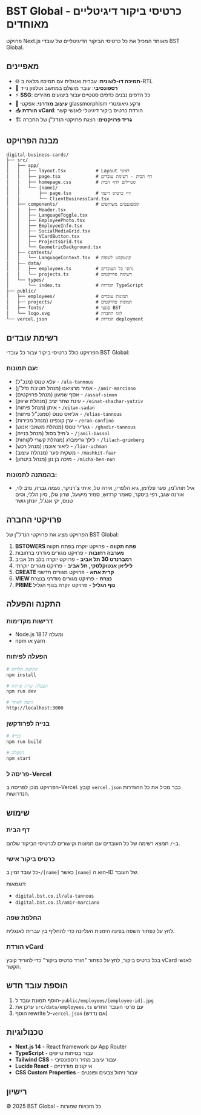 # BST Global - כרטיסי ביקור דיגיטליים מאוחדים

פרויקט Next.js מאוחד המכיל את כל כרטיסי הביקור הדיגיטליים של עובדי BST Global.

## מאפיינים

- 🌐 **תמיכה דו-לשונית**: עברית ואנגלית עם תמיכה מלאה ב-RTL
- 📱 **רספונסיבי**: עובד מושלם במחשב וטלפון נייד
- ⚡ **SSG**: כל הדפים נבנים כדפים סטטיים עבור ביצועים מהירים
- 🎨 **עיצוב מודרני**: אפקטי glassmorphism ורקע גיאומטרי
- 📥 **הורדת vCard**: הורדת כרטיס ביקור דיגיטלי לאנשי קשר
- 🏗️ **גריד פרויקטים**: הצגת פרויקטי הנדל"ן של החברה

## מבנה הפרויקט

```
digital-business-cards/
├── src/
│   ├── app/
│   │   ├── layout.tsx           # Layout ראשי
│   │   ├── page.tsx             # דף הבית - רשימת עובדים
│   │   ├── homepage.css         # סטיילים לדף הבית
│   │   └── [name]/
│   │       ├── page.tsx         # דף כרטיס דינמי
│   │       └── ClientBusinessCard.tsx
│   ├── components/              # קומפוננטים משותפים
│   │   ├── Header.tsx
│   │   ├── LanguageToggle.tsx
│   │   ├── EmployeePhoto.tsx
│   │   ├── EmployeeInfo.tsx
│   │   ├── SocialMediaGrid.tsx
│   │   ├── VCardButton.tsx
│   │   ├── ProjectsGrid.tsx
│   │   └── GeometricBackground.tsx
│   ├── contexts/
│   │   └── LanguageContext.tsx  # קונטקסט לשפות
│   ├── data/
│   │   ├── employees.ts         # נתוני כל העובדים
│   │   └── projects.ts          # רשימת פרויקטים
│   └── types/
│       └── index.ts             # הגדרות TypeScript
├── public/
│   ├── employees/               # תמונות עובדים
│   ├── projects/                # תמונות פרויקטים
│   ├── fonts/                   # פונטי BST
│   └── logo.svg                 # לוגו החברה
└── vercel.json                  # הגדרות deployment
```

## רשימת עובדים

הפרויקט כולל כרטיסי ביקור עבור כל עובדי BST Global:

### עם תמונות:
- עלא טנוס (מנכ"ל) - `/ala-tannous`
- אמיר מרציאנו (מנהל חטיבת נדל"ן) - `/amir-marciano`
- אסף שמעון (מנהל פרויקטים) - `/assaf-simon`
- עינת שחר יציב (מנהלת שיווק) - `/einat-shachar-yatziv`
- איתן  (מנהל פיתוח) - `/eitan-sadan`
- אליאס טנוס (סמנכ"ל פיתוח) - `/elias-tannous`
- ערן קונפינו (מנהל מכירות) - `/eran-confino`
- גאדיר טנוס (מנהלת משאבי אנוש) - `/ghadir-tannous`
- ג'מיל בסול (מנהל בנייה) - `/jamil-bassol`
- לילך גרימברג (מנהלת קשרי לקוחות) - `/lilach-grimberg`
- ליאור אוכמן (מנהל רכש) - `/lior-uchman`
- משקית פער (מנהלת עיצוב) - `/mashkit-faar`
- מיכה בן נון (מנהל ביטחון) - `/micha-ben-nun`

### בהמתנה לתמונות:
- איל תורג'מן, פער פלדמן, גיא הלפרין, אירה טל, איתי צ'רניקר, נעמה גברה, נדב לוי, אורנה שגב, רפי ביסקר, סאמר קרדוש, סמיר מישעל, שרון גולן, סיון הללי, וסים טנוס, יקי אנג'ל, יונתן גושר

## פרויקטי החברה

הפרויקט מציג את פרויקטי הנדל"ן של BST Global:

1. **BSTOWERS פתח תקווה** - פרויקט יוקרה בפתח תקווה
2. **מערבה רחובות** - פרויקט מגורים מודרני ברחובות
3. **רמברנדט 30 תל אביב** - פרויקט יוקרה בלב תל אביב
4. **ליליאן אנטוקלסקי, תל אביב** - פרויקט מגורים יוקרתי
5. **CREATE קרית אתא** - פרויקט מגורים חדשני
6. **VIEW נצרת** - פרויקט מגורים מודרני בנצרת
7. **PRIME נוף הגליל** - פרויקט יוקרה בנוף הגליל

## התקנה והפעלה

### דרישות מקדימות
- Node.js 18.17 ומעלה
- npm או yarn

### הפעלה לפיתוח
```bash
# התקנת תלויות
npm install

# הפעלת שרת פיתוח
npm run dev

# גישה לאתר
http://localhost:3000
```

### בנייה לפרודקשן
```bash
# בנייה
npm run build

# הפעלה
npm start
```

### פריסה ל-Vercel
הפרויקט מוכן לפריסה ב-Vercel. קובץ `vercel.json` כבר מכיל את כל ההגדרות הנדרושות.

## שימוש

### דף הבית
ב-`/` תמצא רשימה של כל העובדים עם תמונות וקישורים לכרטיסי הביקור שלהם.

### כרטיס ביקור אישי
כל עובד זמין ב-`/[name]` כאשר `[name]` הוא ה-ID של העובד.

דוגמאות:
- `digital.bst.co.il/ala-tannous`
- `digital.bst.co.il/amir-marciano`

### החלפת שפה
לחץ על כפתור השפה בפינה הימנית העליונה כדי להחליף בין עברית לאנגלית.

### הורדת vCard
בכל כרטיס ביקור, לחץ על כפתור "הורד כרטיס ביקור" כדי להוריד קובץ vCard לאנשי הקשר.

## הוספת עובד חדש

1. הוסף תמונת עובד ל-`public/employees/[employee-id].jpg`
2. עדכן את `src/data/employees.ts` עם פרטי העובד החדש
3. הוסף rewrite ל-`vercel.json` (אם נדרש)

## טכנולוגיות

- **Next.js 14** - React framework עם App Router
- **TypeScript** - עבור בטיחות טייפים
- **Tailwind CSS** - עבור עיצוב מהיר ורספונסיבי
- **Lucide React** - אייקונים מודרניים
- **CSS Custom Properties** - עבור ניהול צבעים ופונטים

## רישיון

© 2025 BST Global - כל הזכויות שמורות 
